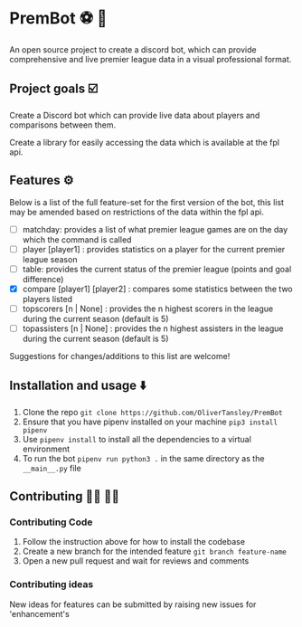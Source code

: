 # PremBot ⚽️ 🤖

An open source project to create a discord bot, which can provide comprehensive and live premier league data in a visual professional format.

## Project goals ☑️

Create a Discord bot which can provide live data about players and comparisons between them.

Create a library for easily accessing the data which is available at the fpl api.

## Features ⚙️

Below is a list of the full feature-set for the first version of the bot, this list may be amended based on restrictions of the data within the fpl api.

- [ ] matchday: provides a list of what premier league games are on the day which the command is called
- [ ] player [player1] : provides statistics on a player for the current premier league season
- [ ] table: provides the current status of the premier league (points and goal difference)
- [x] compare [player1] [player2] : compares some statistics between the two players listed
- [ ] topscorers [n | None] : provides the n highest scorers in the league during the current season (default is 5)
- [ ] topassisters [n | None] : provides the n highest assisters in the league during the current season (default is 5)

Suggestions for changes/additions to this list are welcome!

## Installation and usage ⬇️

1. Clone the repo `git clone https://github.com/OliverTansley/PremBot`
2. Ensure that you have pipenv installed on your machine `pip3 install pipenv`
3. Use `pipenv install` to install all the dependencies to a virtual environment
4. To run the bot `pipenv run python3 .` in the same directory as the `__main__.py` file

## Contributing 👨‍💻 👩‍💻

### Contributing Code

1. Follow the instruction above for how to install the codebase
2. Create a new branch for the intended feature `git branch feature-name`
3. Open a new pull request and wait for reviews and comments

### Contributing ideas

New ideas for features can be submitted by raising new issues for 'enhancement's
